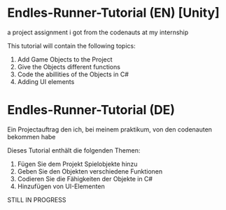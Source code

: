 # Endles-Runner-Tutorial (EN)                               [Unity]
a project assignment i got from the codenauts at my internship

This tutorial will contain the following topics:

1. Add Game Objects to the Project
2. Give the Objects different functions
3. Code the abillities of the Objects in C#
4. Adding UI elements


# Endles-Runner-Tutorial (DE)
Ein Projectauftrag den ich, bei meinem praktikum, von den codenauten bekommen habe

Dieses Tutorial enthält die folgenden Themen:

1. Fügen Sie dem Projekt Spielobjekte hinzu
2. Geben Sie den Objekten verschiedene Funktionen
3. Codieren Sie die Fähigkeiten der Objekte in C#
4. Hinzufügen von UI-Elementen


STILL IN PROGRESS
